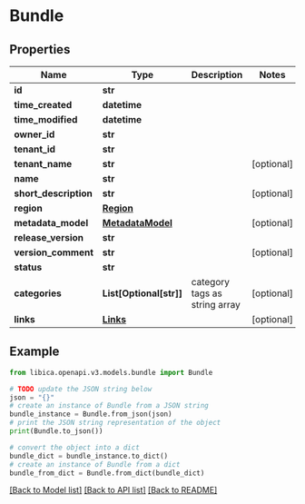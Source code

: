 # Bundle


## Properties

Name | Type | Description | Notes
------------ | ------------- | ------------- | -------------
**id** | **str** |  | 
**time_created** | **datetime** |  | 
**time_modified** | **datetime** |  | 
**owner_id** | **str** |  | 
**tenant_id** | **str** |  | 
**tenant_name** | **str** |  | [optional] 
**name** | **str** |  | 
**short_description** | **str** |  | [optional] 
**region** | [**Region**](Region.md) |  | 
**metadata_model** | [**MetadataModel**](MetadataModel.md) |  | [optional] 
**release_version** | **str** |  | 
**version_comment** | **str** |  | [optional] 
**status** | **str** |  | 
**categories** | **List[Optional[str]]** | category tags as string array | [optional] 
**links** | [**Links**](Links.md) |  | [optional] 

## Example

```python
from libica.openapi.v3.models.bundle import Bundle

# TODO update the JSON string below
json = "{}"
# create an instance of Bundle from a JSON string
bundle_instance = Bundle.from_json(json)
# print the JSON string representation of the object
print(Bundle.to_json())

# convert the object into a dict
bundle_dict = bundle_instance.to_dict()
# create an instance of Bundle from a dict
bundle_from_dict = Bundle.from_dict(bundle_dict)
```
[[Back to Model list]](../README.md#documentation-for-models) [[Back to API list]](../README.md#documentation-for-api-endpoints) [[Back to README]](../README.md)


